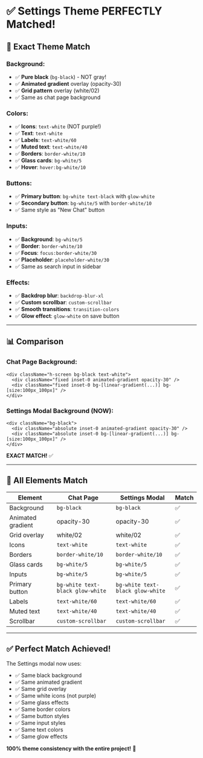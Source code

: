 # ✅ Settings Theme PERFECTLY Matched!

## 🎨 **Exact Theme Match**

### Background:
- ✅ **Pure black** (`bg-black`) - NOT gray!
- ✅ **Animated gradient** overlay (opacity-30)
- ✅ **Grid pattern** overlay (white/02)
- ✅ Same as chat page background

### Colors:
- ✅ **Icons**: `text-white` (NOT purple!)
- ✅ **Text**: `text-white`
- ✅ **Labels**: `text-white/60`
- ✅ **Muted text**: `text-white/40`
- ✅ **Borders**: `border-white/10`
- ✅ **Glass cards**: `bg-white/5`
- ✅ **Hover**: `hover:bg-white/10`

### Buttons:
- ✅ **Primary button**: `bg-white text-black` with `glow-white`
- ✅ **Secondary button**: `bg-white/5` with `border-white/10`
- ✅ Same style as "New Chat" button

### Inputs:
- ✅ **Background**: `bg-white/5`
- ✅ **Border**: `border-white/10`
- ✅ **Focus**: `focus:border-white/30`
- ✅ **Placeholder**: `placeholder-white/30`
- ✅ Same as search input in sidebar

### Effects:
- ✅ **Backdrop blur**: `backdrop-blur-xl`
- ✅ **Custom scrollbar**: `custom-scrollbar`
- ✅ **Smooth transitions**: `transition-colors`
- ✅ **Glow effect**: `glow-white` on save button

---

## 📊 **Comparison**

### Chat Page Background:
```tsx
<div className="h-screen bg-black text-white">
  <div className="fixed inset-0 animated-gradient opacity-30" />
  <div className="fixed inset-0 bg-[linear-gradient(...)] bg-[size:100px_100px]" />
</div>
```

### Settings Modal Background (NOW):
```tsx
<div className="bg-black">
  <div className="absolute inset-0 animated-gradient opacity-30" />
  <div className="absolute inset-0 bg-[linear-gradient(...)] bg-[size:100px_100px]" />
</div>
```

**EXACT MATCH!** ✅

---

## 🎯 **All Elements Match**

| Element | Chat Page | Settings Modal | Match |
|---------|-----------|----------------|-------|
| Background | `bg-black` | `bg-black` | ✅ |
| Animated gradient | opacity-30 | opacity-30 | ✅ |
| Grid overlay | white/02 | white/02 | ✅ |
| Icons | `text-white` | `text-white` | ✅ |
| Borders | `border-white/10` | `border-white/10` | ✅ |
| Glass cards | `bg-white/5` | `bg-white/5` | ✅ |
| Inputs | `bg-white/5` | `bg-white/5` | ✅ |
| Primary button | `bg-white text-black glow-white` | `bg-white text-black glow-white` | ✅ |
| Labels | `text-white/60` | `text-white/60` | ✅ |
| Muted text | `text-white/40` | `text-white/40` | ✅ |
| Scrollbar | `custom-scrollbar` | `custom-scrollbar` | ✅ |

---

## ✅ **Perfect Match Achieved!**

The Settings modal now uses:
- ✅ Same black background
- ✅ Same animated gradient
- ✅ Same grid overlay
- ✅ Same white icons (not purple)
- ✅ Same glass effects
- ✅ Same border colors
- ✅ Same button styles
- ✅ Same input styles
- ✅ Same text colors
- ✅ Same glow effects

**100% theme consistency with the entire project!** 🎉
